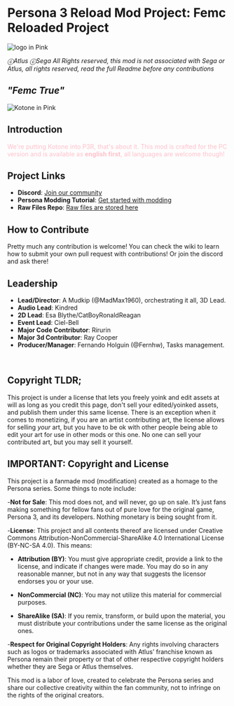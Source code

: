 # Persona 3 Reload Mod Project: Femc Reloaded Project

![logo in Pink](img/readmelogo.png)

_ⓒAtlus ⓒSega All Rights reserved, this mod is not associated with Sega or Atlus, all rights reserved, read the full Readme before any contributions_

## _"Femc True"_
![Kotone in Pink](img/readmeimg.png)

## Introduction
<foo style="color:pink;">We're putting Kotone into P3R, that's about it. This mod is crafted for the PC version and is available as **english first**, all languages are welcome though!</foo>

## Project Links
- **Discord**: [Join our community](https://discord.gg/yxtDmX7qXd)
- **Persona Modding Tutorial**: [Get started with modding](https://gamebanana.com/tuts/17156)
- **Raw Files Repo**: [Raw files are stored here](https://github.com/MadMax1960/Femc-Reloaded-Raw-Files)

## How to Contribute
Pretty much any contribution is welcome! You can check the wiki to learn how to submit your own pull request with contributions! Or join the discord and ask there!

## Leadership
- **Lead/Director**: A Mudkip (@MadMax1960), orchestrating it all, 3D Lead.
- **Audio Lead**: Kindred
- **2D Lead**: Esa Blythe/CatBoyRonaldReagan
- **Event Lead**: Ciel-Bell
- **Major Code Contributor**: Rirurin
- **Major 3d Contributor**: Ray Cooper
- **Producer/Manager**: Fernando Holguin (@Fernhw), Tasks management. 

<br/>

## Copyright TLDR; 

This project is under a license that lets you freely yoink and edit assets at will as long as you credit this page, don't sell your edited/yoinked assets, and publish them under this same license. There is an exception when it comes to monetizing, if you are an artist contributing art, the license allows for selling *your* art, but you have to be ok with other people being able to edit your art for use in other mods or this one. No one can sell your contributed art, but you may sell it yourself. 

## IMPORTANT: Copyright and License

This project is a fanmade mod (modification) created as a homage to the Persona series. Some things to note include:

-**Not for Sale**: This mod does not, and will never, go up on sale. It’s just fans making something for fellow fans out of pure love for the original game, Persona 3, and its developers. Nothing monetary is being sought from it.

-**License**: This project and all contents thereof are licensed under Creative Commons Attribution-NonCommercial-ShareAlike 4.0 International License (BY-NC-SA 4.0). This means:

- **Attribution (BY)**: You must give appropriate credit, provide a link to the license, and indicate if changes were made. You may do so in any reasonable manner, but not in any way that suggests the licensor endorses you or your use.

- **NonCommercial (NC)**: You may not utilize this material for commercial purposes.

- **ShareAlike (SA)**: If you remix, transform, or build upon the material, you must distribute your contributions under the same license as the original ones.

-**Respect for Original Copyright Holders**: Any rights involving characters such as logos or trademarks associated with Atlus’ franchise known as Persona remain their property or that of other respective copyright holders whether they are Sega or Atlus themselves.

This mod is a labor of love, created to celebrate the Persona series and share our collective creativity within the fan community, not to infringe on the rights of the original creators.
